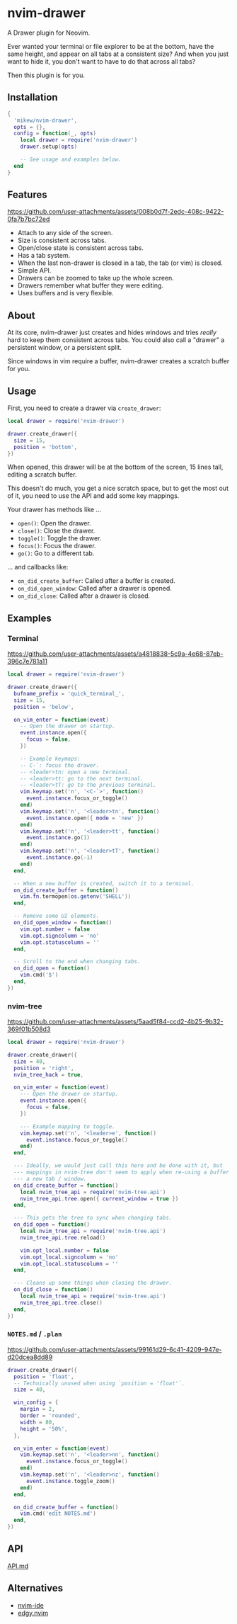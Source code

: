 # nvim-drawer

A Drawer plugin for Neovim.

Ever wanted your terminal or file explorer to be at the bottom, have the same
height, and appear on all tabs at a consistent size? And when you just want to
hide it, you don't want to have to do that across all tabs?

Then this plugin is for you.

## Installation

```lua
{
  'mikew/nvim-drawer',
  opts = {},
  config = function(_, opts)
    local drawer = require('nvim-drawer')
    drawer.setup(opts)

    -- See usage and examples below.
  end
}
```

## Features

https://github.com/user-attachments/assets/008b0d7f-2edc-408c-9422-0fa7b7bc72ed

- Attach to any side of the screen.
- Size is consistent across tabs.
- Open/close state is consistent across tabs.
- Has a tab system.
- When the last non-drawer is closed in a tab, the tab (or vim) is closed.
- Simple API.
- Drawers can be zoomed to take up the whole screen.
- Drawers remember what buffer they were editing.
- Uses buffers and is very flexible.

## About

At its core, nvim-drawer just creates and hides windows and tries _really_ hard
to keep them consistent across tabs. You could also call a "drawer" a
persistent window, or a persistent split.

Since windows in vim require a buffer, nvim-drawer creates a scratch buffer for
you.

## Usage

First, you need to create a drawer via `create_drawer`:

```lua
local drawer = require('nvim-drawer')

drawer.create_drawer({
  size = 15,
  position = 'bottom',
})
```

When opened, this drawer will be at the bottom of the screen, 15 lines tall,
editing a scratch buffer.

This doesn't do much, you get a nice scratch space, but to get the most out of
it, you need to use the API and add some key mappings.

Your drawer has methods like ...

- `open()`: Open the drawer.
- `close()`: Close the drawer.
- `toggle()`: Toggle the drawer.
- `focus()`: Focus the drawer.
- `go()`: Go to a different tab.

... and callbacks like:

- `on_did_create_buffer`: Called after a buffer is created.
- `on_did_open_window`: Called after a drawer is opened.
- `on_did_close`: Called after a drawer is closed.

## Examples

### Terminal

https://github.com/user-attachments/assets/a4818838-5c9a-4e68-87eb-396c7e781a11

```lua
local drawer = require('nvim-drawer')

drawer.create_drawer({
  bufname_prefix = 'quick_terminal_',
  size = 15,
  position = 'below',

  on_vim_enter = function(event)
    -- Open the drawer on startup.
    event.instance.open({
      focus = false,
    })

    -- Example keymaps:
    -- C-`: focus the drawer.
    -- <leader>tn: open a new terminal.
    -- <leader>tt: go to the next terminal.
    -- <leader>tT: go to the previous terminal.
    vim.keymap.set('n', '<C-`>', function()
      event.instance.focus_or_toggle()
    end)
    vim.keymap.set('n', '<leader>tn', function()
      event.instance.open({ mode = 'new' })
    end)
    vim.keymap.set('n', '<leader>tt', function()
      event.instance.go(1)
    end)
    vim.keymap.set('n', '<leader>tT', function()
      event.instance.go(-1)
    end)
  end,

  -- When a new buffer is created, switch it to a terminal.
  on_did_create_buffer = function()
    vim.fn.termopen(os.getenv('SHELL'))
  end,

  -- Remove some UI elements.
  on_did_open_window = function()
    vim.opt.number = false
    vim.opt.signcolumn = 'no'
    vim.opt.statuscolumn = ''
  end,

  -- Scroll to the end when changing tabs.
  on_did_open = function()
    vim.cmd('$')
  end,
})
```

### nvim-tree

https://github.com/user-attachments/assets/5aad5f84-ccd2-4b25-9b32-369f01b508d3

```lua
local drawer = require('nvim-drawer')

drawer.create_drawer({
  size = 40,
  position = 'right',
  nvim_tree_hack = true,

  on_vim_enter = function(event)
    --- Open the drawer on startup.
    event.instance.open({
      focus = false,
    })

    --- Example mapping to toggle.
    vim.keymap.set('n', '<leader>e', function()
      event.instance.focus_or_toggle()
    end)
  end,

  --- Ideally, we would just call this here and be done with it, but
  --- mappings in nvim-tree don't seem to apply when re-using a buffer in
  --- a new tab / window.
  on_did_create_buffer = function()
    local nvim_tree_api = require('nvim-tree.api')
    nvim_tree_api.tree.open({ current_window = true })
  end,

  --- This gets the tree to sync when changing tabs.
  on_did_open = function()
    local nvim_tree_api = require('nvim-tree.api')
    nvim_tree_api.tree.reload()

    vim.opt_local.number = false
    vim.opt_local.signcolumn = 'no'
    vim.opt_local.statuscolumn = ''
  end,

  --- Cleans up some things when closing the drawer.
  on_did_close = function()
    local nvim_tree_api = require('nvim-tree.api')
    nvim_tree_api.tree.close()
  end,
})
```

### `NOTES.md` / `.plan`

https://github.com/user-attachments/assets/99161d29-6c41-4209-947e-d20dcea8dd89

```lua
drawer.create_drawer({
  position = 'float',
  -- Technically unused when using `position = 'float'`.
  size = 40,

  win_config = {
    margin = 2,
    border = 'rounded',
    width = 80,
    height = '50%',
  },

  on_vim_enter = function(event)
    vim.keymap.set('n', '<leader>nn', function()
      event.instance.focus_or_toggle()
    end)
    vim.keymap.set('n', '<leader>nz', function()
      event.instance.toggle_zoom()
    end)
  end,

  on_did_create_buffer = function()
    vim.cmd('edit NOTES.md')
  end,
})
```

## API

[API.md](API.md)

## Alternatives

- [nvim-ide](https://github.com/ldelossa/nvim-ide?tab=readme-ov-file)
- [edgy.nvim](https://github.com/folke/edgy.nvim)
